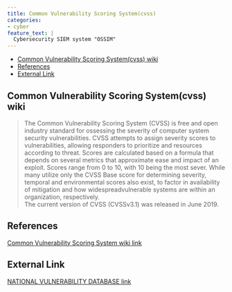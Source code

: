 ```yaml
---
title: Common Vulnerability Scoring System(cvss)
categories:
- cyber
feature_text: |
  Cybersecurity SIEM system "OSSIM"
---
```


- [Common Vulnerability Scoring System(cvss) wiki](#common-vulnerability-scoring-systemcvss-wiki)
- [References](#references)
- [External Link](#external-link)

## Common Vulnerability Scoring System(cvss) wiki

> The Common Vulnerability Scoring System (CVSS) is free and open industry standard for ossessing the severity of computer system security vulnerabilities. CVSS attempts to assign severity scores to vulnerabilities, allowing responders to prioritize and resources according to threat. Scores are calculated based on a formula that depends on several metrics that approximate ease and impact of an exploit. Scores range from 0 to 10, with 10 being the most sever. While many utilize only the CVSS Base score for determining severity, temporal and environmental scores also exist, to factor in availability of mitigation and how widespreadvulnerable systems are within an organization, respectively.  
> The current version of CVSS (CVSSv3.1) was released in June 2019.

## References

[Common Vulnerability Scoring System wiki link](https://en.wikipedia.org/wiki/Common_Vulnerability_Scoring_System "wiki cvss")

## External Link

[NATIONAL VULNERABILITY DATABASE link]( https://nvd.nist.gov/vuln-metrics/cvss "NIST")
